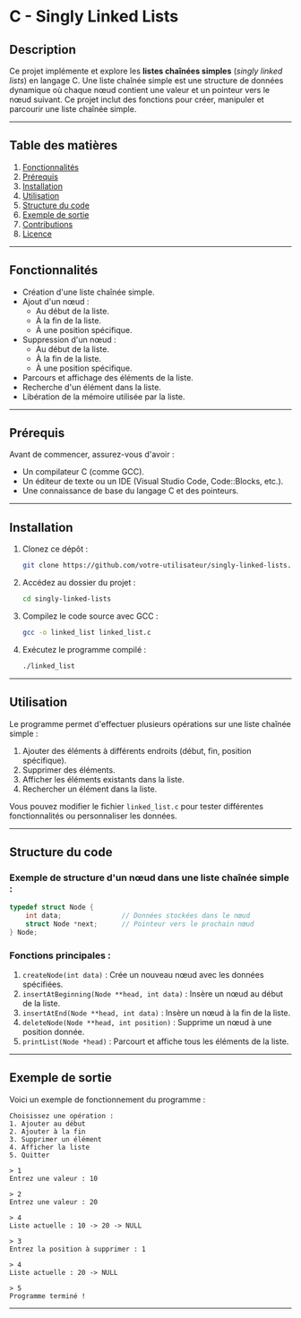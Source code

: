# **C - Singly Linked Lists**

## **Description**
Ce projet implémente et explore les **listes chaînées simples** (*singly linked lists*) en langage C. Une liste chaînée simple est une structure de données dynamique où chaque nœud contient une valeur et un pointeur vers le nœud suivant. Ce projet inclut des fonctions pour créer, manipuler et parcourir une liste chaînée simple.

---

## **Table des matières**
1. [Fonctionnalités](#fonctionnalités)
2. [Prérequis](#prérequis)
3. [Installation](#installation)
4. [Utilisation](#utilisation)
5. [Structure du code](#structure-du-code)
6. [Exemple de sortie](#exemple-de-sortie)
7. [Contributions](#contributions)
8. [Licence](#licence)

---

## **Fonctionnalités**
- Création d'une liste chaînée simple.
- Ajout d'un nœud :
  - Au début de la liste.
  - À la fin de la liste.
  - À une position spécifique.
- Suppression d'un nœud :
  - Au début de la liste.
  - À la fin de la liste.
  - À une position spécifique.
- Parcours et affichage des éléments de la liste.
- Recherche d'un élément dans la liste.
- Libération de la mémoire utilisée par la liste.

---

## **Prérequis**
Avant de commencer, assurez-vous d'avoir :
- Un compilateur C (comme GCC).
- Un éditeur de texte ou un IDE (Visual Studio Code, Code::Blocks, etc.).
- Une connaissance de base du langage C et des pointeurs.

---

## **Installation**
1. Clonez ce dépôt :
   ```bash
   git clone https://github.com/votre-utilisateur/singly-linked-lists.git
   ```
2. Accédez au dossier du projet :
   ```bash
   cd singly-linked-lists
   ```
3. Compilez le code source avec GCC :
   ```bash
   gcc -o linked_list linked_list.c
   ```
4. Exécutez le programme compilé :
   ```bash
   ./linked_list
   ```

---

## **Utilisation**
Le programme permet d'effectuer plusieurs opérations sur une liste chaînée simple :

1. Ajouter des éléments à différents endroits (début, fin, position spécifique).
2. Supprimer des éléments.
3. Afficher les éléments existants dans la liste.
4. Rechercher un élément dans la liste.

Vous pouvez modifier le fichier `linked_list.c` pour tester différentes fonctionnalités ou personnaliser les données.

---

## **Structure du code**
### Exemple de structure d'un nœud dans une liste chaînée simple :
```c
typedef struct Node {
    int data;               // Données stockées dans le nœud
    struct Node *next;      // Pointeur vers le prochain nœud
} Node;
```

### Fonctions principales :
1. `createNode(int data)` : Crée un nouveau nœud avec les données spécifiées.
2. `insertAtBeginning(Node **head, int data)` : Insère un nœud au début de la liste.
3. `insertAtEnd(Node **head, int data)` : Insère un nœud à la fin de la liste.
4. `deleteNode(Node **head, int position)` : Supprime un nœud à une position donnée.
5. `printList(Node *head)` : Parcourt et affiche tous les éléments de la liste.

---

## **Exemple de sortie**
Voici un exemple de fonctionnement du programme :

```
Choisissez une opération :
1. Ajouter au début
2. Ajouter à la fin
3. Supprimer un élément
4. Afficher la liste
5. Quitter

> 1
Entrez une valeur : 10

> 2
Entrez une valeur : 20

> 4
Liste actuelle : 10 -> 20 -> NULL

> 3
Entrez la position à supprimer : 1

> 4
Liste actuelle : 20 -> NULL

> 5
Programme terminé !
```
---